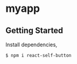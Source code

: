 # myapp

## Getting Started

Install dependencies,

```bash
$ npm i react-self-button
```

<API src='/path/to/Button/index.md'></API>
